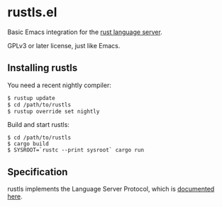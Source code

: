 # rustls.el

Basic Emacs integration for the
[rust language server](https://github.com/jonathandturner/rustls/).

GPLv3 or later license, just like Emacs.

## Installing rustls

You need a recent nightly compiler:

``` bash
$ rustup update
$ cd /path/to/rustls
$ rustup override set nightly
```

Build and start rustls:

``` abap
$ cd /path/to/rustls
$ cargo build
$ SYSROOT=`rustc --print sysroot` cargo run
```

## Specification

rustls implements the Language Server Protocol, which is
[documented here](https://github.com/Microsoft/language-server-protocol/blob/master/protocol.md).
